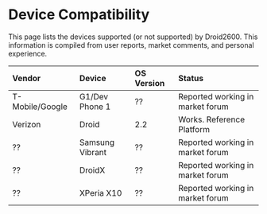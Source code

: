 # Device Compatibility #

This page lists the devices supported (or not supported) by Droid2600. This information is compiled from user reports, market comments, and personal experience.

| **Vendor**| **Device** | **OS Version** | **Status** |
|:----------|:-----------|:---------------|:-----------|
| T-Mobile/Google | G1/Dev Phone 1 | ?? | Reported working in market forum |
| Verizon | Droid | 2.2 | Works. Reference Platform |
| ?? | Samsung Vibrant | ?? | Reported working in market forum |
| ?? | DroidX | ?? | Reported working in market forum |
| ?? | XPeria X10 | ?? | Reported working in market forum |